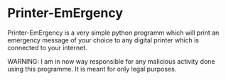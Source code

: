 # Printer-EmErgency
Printer-EmErgency is a very simple python programm which will print an emergency message of your choice to any digital printer which is connected to your internet.

WARNING:
I am in now way responsible for any malicious activity done using this programme. It is meant for only legal purposes. 
